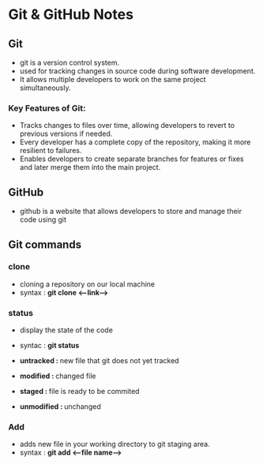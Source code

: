 # Git & GitHub Notes 

## Git 

- git is a version control system. 
- used for tracking changes in source code during software development. 
- It allows multiple developers to work on the same project simultaneously.

### Key Features of Git:

- Tracks changes to files over time, allowing developers to revert to previous versions if needed.
-  Every developer has a complete copy of the repository, making it more resilient to failures.
- Enables developers to create separate branches for features or fixes and later merge them into the main project.

## GitHub 

- github is a website that allows developers to store and manage their code using git


## Git commands 

### clone 

- cloning a repository on our local machine 
- syntax : <b>git clone <--link--> </b>

### status

- display the state of the code 
- syntac : <b>git status </b>

- <b>untracked : </b> new file that git does not yet tracked
- <b>modified : </b> changed file
- <b>staged : </b> file is ready to be commited
- <b>unmodified : </b> unchanged

### Add

- adds new file in your working directory to git staging area.
- syntax : <b>git add <--file name--> </b>
